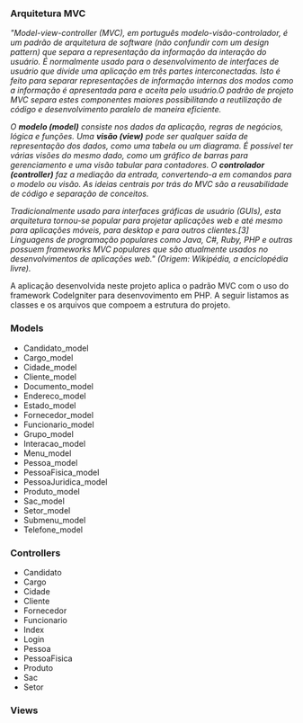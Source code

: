 ### Arquitetura MVC

*"Model-view-controller (MVC), em português modelo-visão-controlador, é um padrão de arquitetura de software (não confundir com um design pattern) que separa a representação da informação da interação do usuário. É normalmente usado para o desenvolvimento de interfaces de usuário que divide uma aplicação em três partes interconectadas. Isto é feito para separar representações de informação internas dos modos como a informação é apresentada para e aceita pelo usuário.O padrão de projeto MVC separa estes componentes maiores possibilitando a reutilização de código e desenvolvimento paralelo de maneira eficiente.*

*O **modelo (model)** consiste nos dados da aplicação, regras de negócios, lógica e funções. Uma **visão (view)** pode ser qualquer saída de representação dos dados, como uma tabela ou um diagrama. É possível ter várias visões do mesmo dado, como um gráfico de barras para gerenciamento e uma visão tabular para contadores. O **controlador (controller)** faz a mediação da entrada, convertendo-a em comandos para o modelo ou visão. As ideias centrais por trás do MVC são a reusabilidade de código e separação de conceitos.*

*Tradicionalmente usado para interfaces gráficas de usuário (GUIs), esta arquitetura tornou-se popular para projetar aplicações web e até mesmo para aplicações móveis, para desktop e para outros clientes.[3] Linguagens de programação populares como Java, C#, Ruby, PHP e outras possuem frameworks MVC populares que são atualmente usados no desenvolvimentos de aplicações web." (Origem: Wikipédia, a enciclopédia livre).*

A aplicação desenvolvida neste projeto aplica o padrão MVC com o uso do framework CodeIgniter para desenvovimento em PHP. A seguir listamos as classes e os arquivos que compoem a estrutura do projeto.

### Models
- Candidato_model
- Cargo_model
- Cidade_model
- Cliente_model
- Documento_model
- Endereco_model
- Estado_model
- Fornecedor_model
- Funcionario_model
- Grupo_model
- Interacao_model
- Menu_model
- Pessoa_model
- PessoaFisica_model
- PessoaJuridica_model
- Produto_model
- Sac_model
- Setor_model
- Submenu_model
- Telefone_model

### Controllers
- Candidato
- Cargo
- Cidade
- Cliente
- Fornecedor
- Funcionario
- Index
- Login
- Pessoa
- PessoaFisica
- Produto
- Sac
- Setor

### Views
